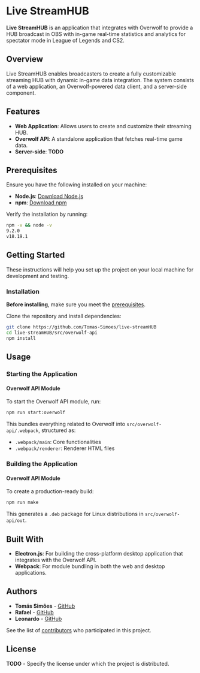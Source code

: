 # Live StreamHUB

**Live StreamHUB** is an application that integrates with Overwolf to provide a HUB broadcast in OBS with in-game real-time statistics and analytics for spectator mode in League of Legends and CS2.

## Overview
Live StreamHUB enables broadcasters to create a fully customizable streaming HUB with dynamic in-game data integration. The system consists of a web application, an Overwolf-powered data client, and a server-side component.

## Features
- **Web Application**: Allows users to create and customize their streaming HUB.
- **Overwolf API**: A standalone application that fetches real-time game data.
- **Server-side**: **TODO**

## Prerequisites
Ensure you have the following installed on your machine:

- **Node.js**: [Download Node.js](https://nodejs.org/)
- **npm**: [Download npm](https://www.npmjs.com/)

Verify the installation by running:

```sh
npm -v && node -v
9.2.0
v18.19.1
```

## Getting Started
These instructions will help you set up the project on your local machine for development and testing.

### Installation
**Before installing**, make sure you meet the [prerequisites](#prerequisites).

Clone the repository and install dependencies:

```sh
git clone https://github.com/Tomas-Simoes/live-streamHUB
cd live-streamHUB/src/overwolf-api
npm install
```

## Usage
### Starting the Application

#### Overwolf API Module
To start the Overwolf API module, run:
```sh
npm run start:overwolf
```
This bundles everything related to Overwolf into `src/overwolf-api/.webpack`, structured as:
- `.webpack/main`: Core functionalities
- `.webpack/renderer`: Renderer HTML files

### Building the Application

#### Overwolf API Module
To create a production-ready build:
```sh
npm run make
```
This generates a `.deb` package for Linux distributions in `src/overwolf-api/out`.

## Built With
- **Electron.js**: For building the cross-platform desktop application that integrates with the Overwolf API.
- **Webpack**: For module bundling in both the web and desktop applications.

## Authors
- **Tomás Simões** - [GitHub](https://github.com/Tomas-Simoes)
- **Rafael** - [GitHub](https://github.com/Rafasta236)
- **Leonardo** - [GitHub](https://github.com/leorcf)

See the list of [contributors](https://github.com/your/project/contributors) who participated in this project.

## License
**TODO** - Specify the license under which the project is distributed.
